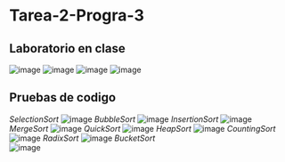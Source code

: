 # Tarea-2-Progra-3
## Laboratorio en clase
![image](https://github.com/Re-21-12/Tarea-2-Progra-3/assets/104967229/eef92f1b-14cf-4fec-8f48-1b534ad59bf5)
![image](https://github.com/Re-21-12/Tarea-2-Progra-3/assets/104967229/9275b51b-0b94-468e-8829-3c87eb01c636)
![image](https://github.com/Re-21-12/Tarea-2-Progra-3/assets/104967229/1cb41a60-fe00-4097-8b9f-9daca3104e11)
![image](https://github.com/Re-21-12/Tarea-2-Progra-3/assets/104967229/ee9d2516-8fd7-4103-b464-d517f00c16ff)
## Pruebas de codigo
_SelectionSort_
![image](https://github.com/Re-21-12/Tarea-2-Progra-3/assets/104967229/2ad2a5cc-4142-41fc-a0e4-5df846da4d78)
_BubbleSort_
![image](https://github.com/Re-21-12/Tarea-2-Progra-3/assets/104967229/739f4541-d92b-4021-80dc-508db70cdd2a)
_InsertionSort_
![image](https://github.com/Re-21-12/Tarea-2-Progra-3/assets/104967229/cffe2013-1223-4bb7-8afc-9ebc7739d33c)
_MergeSort_
![image](https://github.com/Re-21-12/Tarea-2-Progra-3/assets/104967229/bf3025bd-7c2e-4484-b9e3-6bf44669234a)
_QuickSort_
![image](https://github.com/Re-21-12/Tarea-2-Progra-3/assets/104967229/2f4c60e4-2091-40a0-a893-7bb4b8340dde)
_HeapSort_
![image](https://github.com/Re-21-12/Tarea-2-Progra-3/assets/104967229/ae5bcf6b-14b8-4b9e-9759-35d61cb55fc3)
_CountingSort_
![image](https://github.com/Re-21-12/Tarea-2-Progra-3/assets/104967229/1c448e95-6236-49a5-9b1d-f20e7de49e23)
_RadixSort_
![image](https://github.com/Re-21-12/Tarea-2-Progra-3/assets/104967229/6bb711e2-cf33-4b56-b924-29702ce507af)
_BucketSort_  
![image](https://github.com/Re-21-12/Tarea-2-Progra-3/assets/104967229/70e7e2f4-4e2c-4074-88b2-ec3d57553869)
